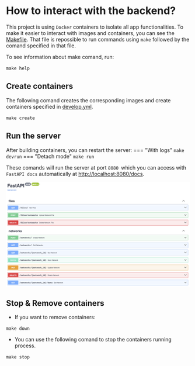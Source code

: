 # How to interact with the backend?
This project is using `Docker` containers to isolate all app functionalities. To make it easier to interact with images and containers, you can see the [Makefile](../Makefile.md). That file is repossible to run commands using `make` followed by the comand specified in that file.

To see information about make comand, run:
```
make help
```

## Create containers
The following comand creates the corresponding images and create containers specified in [develop.yml](https://github.com/arnaupy/EpiGraphX/blob/main/develop.yml).
```
make create
``` 

## Run the server
After building containers, you can restart the server:
=== "With logs"
    ```
    make devrun
    ```
=== "Detach mode"
    ```
    make run
    ```

These comands will run the server at port `8080 `which you can access with `FastAPI docs` automatically at [http://localhost:8080/docs](http://localhost:8080/docs).
  
![App](FastAPI-Docs.png)

## Stop & Remove containers
* If you want to remove containers:
```
make down
```

* You can use the following comand to stop the containers running process.
```
make stop
```


